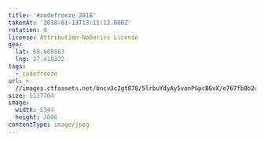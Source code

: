 ```yaml
---
title: '#codefreeze 2018'
takenAt: '2018-01-13T13:11:12.000Z'
rotation: 0
license: Attribution-NoDerivs License
geo:
  lat: 68.608863
  lng: 27.419322
tags:
  - codefreeze
url: >-
  //images.ctfassets.net/bncv3c2gt878/5lrbuYdyAy5vonPGpcBGvX/e767fb8b2c6c3bb05966c45d6b4ee856/codefreeze-2018_39091688444_o
size: 5137704
image:
  width: 5344
  height: 3006
contentType: image/jpeg
---
```


